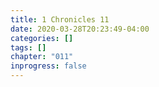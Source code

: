 ```yaml
---
title: 1 Chronicles 11
date: 2020-03-28T20:23:49-04:00
categories: []
tags: []
chapter: "011"
inprogress: false
---
```


